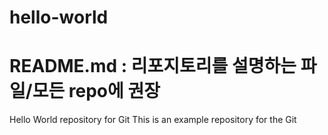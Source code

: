 # hello-world 
# README.md : 리포지토리를 설명하는 파일/모든 repo에 권장
Hello World repository for Git
This is an example repository for the Git

